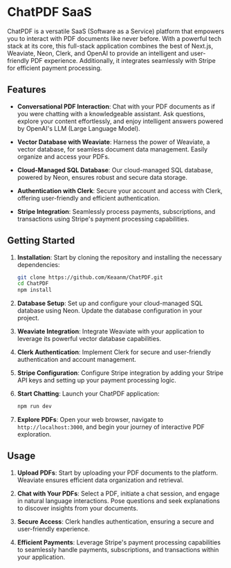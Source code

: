 # ChatPDF SaaS

ChatPDF is a versatile SaaS (Software as a Service) platform that empowers you to interact with PDF documents like never before. With a powerful tech stack at its core, this full-stack application combines the best of Next.js, Weaviate, Neon, Clerk, and OpenAI to provide an intelligent and user-friendly PDF experience. Additionally, it integrates seamlessly with Stripe for efficient payment processing.

## Features

- **Conversational PDF Interaction**: Chat with your PDF documents as if you were chatting with a knowledgeable assistant. Ask questions, explore your content effortlessly, and enjoy intelligent answers powered by OpenAI's LLM (Large Language Model).

- **Vector Database with Weaviate**: Harness the power of Weaviate, a vector database, for seamless document data management. Easily organize and access your PDFs.

- **Cloud-Managed SQL Database**: Our cloud-managed SQL database, powered by Neon, ensures robust and secure data storage.

- **Authentication with Clerk**: Secure your account and access with Clerk, offering user-friendly and efficient authentication.

- **Stripe Integration**: Seamlessly process payments, subscriptions, and transactions using Stripe's payment processing capabilities.

## Getting Started

1. **Installation**: Start by cloning the repository and installing the necessary dependencies:

   ```bash
   git clone https://github.com/Keaanm/ChatPDF.git
   cd ChatPDF
   npm install
   ```

2. **Database Setup**: Set up and configure your cloud-managed SQL database using Neon. Update the database configuration in your project.

3. **Weaviate Integration**: Integrate Weaviate with your application to leverage its powerful vector database capabilities.

4. **Clerk Authentication**: Implement Clerk for secure and user-friendly authentication and account management.

5. **Stripe Configuration**: Configure Stripe integration by adding your Stripe API keys and setting up your payment processing logic.

6. **Start Chatting**: Launch your ChatPDF application:

   ```bash
   npm run dev
   ```

7. **Explore PDFs**: Open your web browser, navigate to `http://localhost:3000`, and begin your journey of interactive PDF exploration.

## Usage

1. **Upload PDFs**: Start by uploading your PDF documents to the platform. Weaviate ensures efficient data organization and retrieval.

2. **Chat with Your PDFs**: Select a PDF, initiate a chat session, and engage in natural language interactions. Pose questions and seek explanations to discover insights from your documents.

3. **Secure Access**: Clerk handles authentication, ensuring a secure and user-friendly experience.

4. **Efficient Payments**: Leverage Stripe's payment processing capabilities to seamlessly handle payments, subscriptions, and transactions within your application.
